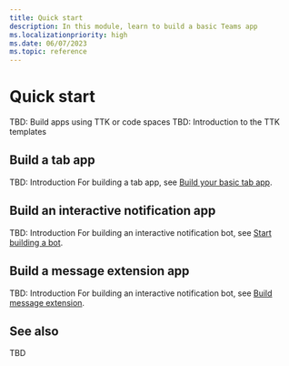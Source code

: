 ```yaml
---
title: Quick start
description: In this module, learn to build a basic Teams app
ms.localizationpriority: high
ms.date: 06/07/2023
ms.topic: reference
---
```


# Quick start

TBD: Build apps using TTK or code spaces
TBD: Introduction to the TTK templates

## Build a tab app

TBD: Introduction
For building a tab app, see [Build your basic tab app](build-basic-tab-app.md).

## Build an interactive notification app

TBD: Introduction
For building an interactive notification bot, see [Start building a bot](build-notification-bot.md).

## Build a message extension app

TBD: Introduction
For building an interactive notification bot, see [Build message extension](build-message-extension.md).

## See also

TBD
